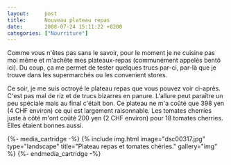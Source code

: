 ```yaml
---
layout:     post
title:      Nouveau plateau repas
date:       2008-07-24 15:11:22 +0200
categories: ["Nourriture"]
---
```


Comme vous n'êtes pas sans le savoir, pour le moment je ne cuisine pas moi même et m'achête mes plateaux-repas
(communément appelés bentô ici). Du coup, ça me permet de tester quelques trucs par-ci, par-là que je trouve dans
les supermarchés ou les convenient stores.

<!--more-->

Ce soir, je me suis octroyé le plateau repas que vous pouvez voir ci-après. C'est pas mal de riz et de trucs
bizarres en panure. L'allure peut paraître un peu spéciale mais au final c'était bon. Ce plateau ne m'a coûté que
398 yen (4 CHF environ) ce qui est largement raisonnable. Les tomates cherries juste à côté m'ont coûté 200 yen (2
CHF environ) pour 18 tomates cherries. Elles étaient bonnes aussi.

{%- media_cartridge -%}
{% include img.html
    image="dsc00317.jpg"
    type="landscape"
    title="Plateau repas et tomates chéries."
    gallery="img"
%}
{%- endmedia_cartridge -%}

